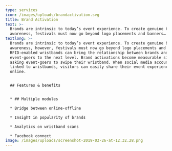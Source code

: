 ```yaml
---
type: services
icon: /images/uploads/brandactivation.svg
title: Brand Activation
text: >-
  Brands are intrinsic to today’s event experience. To create genuine brand
  awareness, festivals must now go beyond logo placements and banners…
textlong: >-
  Brands are intrinsic to today’s event experience. To create genuine brand
  awareness, however, festivals must now go beyond logo placements and banners.
  RFID-enabled wristbands can bring the relationship between brands and
  event-goers to the next level. Brand activations become measurable simply by
  asking event-goers to swipe their wristband. When social media accounts are
  linked to wristbands, visitors can easily share their event experiences
  online.


  ## Features & benefits


  * ## Multiple modules

  * Bridge between online-offline

  * Insight in popularity of brands

  * Analytics on wristband scans

  * Facebook connect
image: /images/uploads/screenshot-2019-03-26-at-12.32.28.png
---
```


